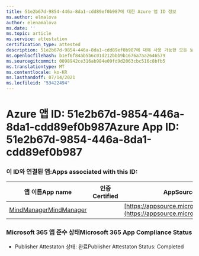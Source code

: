 ```yaml
---
title: 51e2b67d-9854-446a-8da1-cdd89ef0b987에 대한 Azure 앱 ID 정보
ms.author: elmalova
author: elenamalova
ms.date: ''
ms.topic: article
ms.service: attestation
certification_type: attested
description: 51e2b67d-9854-446a-8da1-cdd89ef0b987에 대해 사용 가능한 모든 보안 및 규정 준수 정보입니다.
ms.openlocfilehash: b1ef6f84ab5b6c01d212bbb9b1676a7aa2646579
ms.sourcegitcommit: 0098942ce316ab984e09fd9d2063cbc516c8bfb5
ms.translationtype: MT
ms.contentlocale: ko-KR
ms.lasthandoff: 07/14/2021
ms.locfileid: "53422494"
---
```

# <a name="azure-app-id-51e2b67d-9854-446a-8da1-cdd89ef0b987"></a><span data-ttu-id="1a9aa-103">Azure 앱 ID: 51e2b67d-9854-446a-8da1-cdd89ef0b987</span><span class="sxs-lookup"><span data-stu-id="1a9aa-103">Azure App ID: 51e2b67d-9854-446a-8da1-cdd89ef0b987</span></span>


### <a name="apps-associated-with-this-id"></a><span data-ttu-id="1a9aa-104">이 ID와 연결된 앱:</span><span class="sxs-lookup"><span data-stu-id="1a9aa-104">Apps associated with this ID:</span></span>
| <span data-ttu-id="1a9aa-105">**앱 이름**</span><span class="sxs-lookup"><span data-stu-id="1a9aa-105">**App name**</span></span> | <span data-ttu-id="1a9aa-106">**인증**</span><span class="sxs-lookup"><span data-stu-id="1a9aa-106">**Certified**</span></span> | <span data-ttu-id="1a9aa-107">**AppSource의 보기**</span><span class="sxs-lookup"><span data-stu-id="1a9aa-107">**View in AppSource**</span></span> |
|-|-|-|
| [<span data-ttu-id="1a9aa-108">MindManager</span><span class="sxs-lookup"><span data-stu-id="1a9aa-108">MindManager</span></span>](https://docs.microsoft.com/en-us/microsoft-365-app-certification/forward/WA200002261) |  | [https://appsource.microsoft.com/product/office/WA200002261](https://appsource.microsoft.com/product/office/WA200002261) |

### <a name="microsoft-365-app-compliance-status"></a><span data-ttu-id="1a9aa-109">Microsoft 365 앱 준수 상태</span><span class="sxs-lookup"><span data-stu-id="1a9aa-109">Microsoft 365 App Compliance Status</span></span>
- <span data-ttu-id="1a9aa-110">Publisher Attestaton 상태: 완료</span><span class="sxs-lookup"><span data-stu-id="1a9aa-110">Publisher Attestaton Status: Completed</span></span>
